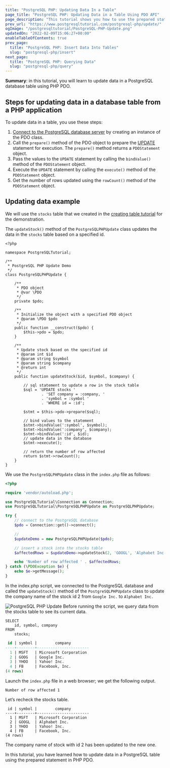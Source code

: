 ```yaml
---
title: "PostgreSQL PHP: Updating Data In a Table"
page_title: "PostgreSQL PHP: Updating Data in a Table Using PDO API"
page_description: "This tutorial shows you how to use the prepared statement in PHP PDO to update data in a PostgreSQL database table."
prev_url: "https://www.postgresqltutorial.com/postgresql-php/update/"
ogImage: "/postgresqltutorial/PostgreSQL-PHP-Update.png"
updatedOn: "2022-02-09T15:06:27+00:00"
enableTableOfContents: true
prev_page: 
  title: "PostgreSQL PHP: Insert Data Into Tables"
  slug: "postgresql-php/insert"
next_page: 
  title: "PostgreSQL PHP: Querying Data"
  slug: "postgresql-php/query"
---
```





**Summary**: in this tutorial, you will learn to update data in a PostgreSQL database table using PHP PDO.


## Steps for updating data in a database table from a PHP application

To update data in a table, you use these steps:

1. [Connect to the PostgreSQL database server](connect) by creating an instance of the PDO class.
2. Call the `prepare()` method of the PDO object to prepare the [UPDATE](../postgresql-tutorial/postgresql-update) statement for execution. The `prepare()` method returns a `PDOStatement` object.
3. Pass the values to the `UPDATE` statement by calling the `bindValue()` method of the `PDOStatement` object.
4. Execute the `UPDATE` statement by calling the `execute()` method of the `PDOStatement` object.
5. Get the number of rows updated using the `rowCount()` method of the `PDOStatement` object.


## Updating data example

We will use the `stocks` table that we created in the [creating table tutorial](create-tables) for the demonstration.

The `updateStock()` method of the `PostgreSQLPHPUpdate` class updates the data in the `stocks` table based on a specified id.


```phpsqlsql
<?php

namespace PostgreSQLTutorial;

/**
 * PostgreSQL PHP Update Demo
 */
class PostgreSQLPHPUpdate {

    /**
     * PDO object
     * @var \PDO
     */
    private $pdo;

    /**
     * Initialize the object with a specified PDO object
     * @param \PDO $pdo
     */
    public function __construct($pdo) {
        $this->pdo = $pdo;
    }

    /**
     * Update stock based on the specified id
     * @param int $id
     * @param string $symbol
     * @param string $company
     * @return int
     */
    public function updateStock($id, $symbol, $company) {

        // sql statement to update a row in the stock table
        $sql = 'UPDATE stocks '
                . 'SET company = :company, '
                . 'symbol = :symbol '
                . 'WHERE id = :id';

        $stmt = $this->pdo->prepare($sql);

        // bind values to the statement
        $stmt->bindValue(':symbol', $symbol);
        $stmt->bindValue(':company', $company);
        $stmt->bindValue(':id', $id);
        // update data in the database
        $stmt->execute();

        // return the number of row affected
        return $stmt->rowCount();
    }
}
```
We use the `PostgreSQLPHPUpdate` class in the `index.php` file as follows:


```php
<?php

require 'vendor/autoload.php';

use PostgreSQLTutorial\Connection as Connection;
use PostgreSQLTutorial\PostgreSQLPHPUpdate as PostgreSQLPHPUpdate;

try {
    // connect to the PostgreSQL database
    $pdo = Connection::get()->connect();

    // 
    $updateDemo = new PostgreSQLPHPUpdate($pdo);

    // insert a stock into the stocks table
    $affectedRows = $updateDemo->updateStock(2, 'GOOGL', 'Alphabet Inc.');

    echo 'Number of row affected ' . $affectedRows;
} catch (\PDOException $e) {
    echo $e->getMessage();
}
```
In the index.php script, we connected to the PostgreSQL database and called the `updateStock()` method of the `PostgreSQLPHPUpdate` class to update the company name of the stock id 2 from `Google Inc.` to `Alphabet Inc.`


![PostgreSQL PHP Update](/postgresqltutorial/PostgreSQL-PHP-Update.png)
Before running the script, we query data from the stocks table to see its current data.


```
SELECT 
    id, symbol, company
FROM
    stocks;
```

```sql
 id | symbol |        company
----+--------+-----------------------
  1 | MSFT   | Microsoft Corporation
  2 | GOOG   | Google Inc.
  3 | YHOO   | Yahoo! Inc.
  4 | FB     | Facebook, Inc.
(4 rows)
```
Launch the `index.php` file in a web browser; we get the following output.


```
Number of row affected 1
```
Let’s recheck the stocks table.


```
 id | symbol |        company
----+--------+-----------------------
  1 | MSFT   | Microsoft Corporation
  2 | GOOGL  | Alphabet Inc.
  3 | YHOO   | Yahoo! Inc.
  4 | FB     | Facebook, Inc.
(4 rows)
```
The company name of stock with id 2 has been updated to the new one.

In this tutorial, you have learned how to update data in a PostgreSQL table using the prepared statement in PHP PDO.

